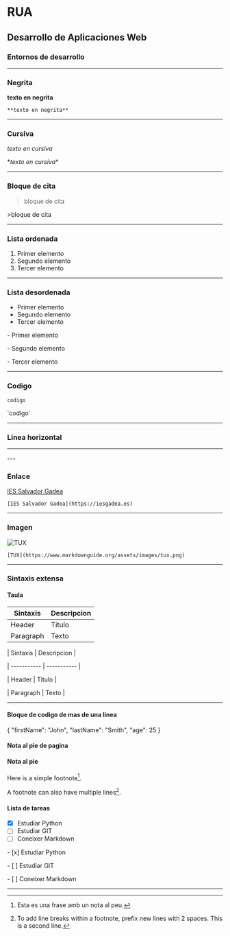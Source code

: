 # RUA 
## Desarrollo de Aplicaciones Web 
### Entornos de desarrollo
---

### Negrita
**texto en negrita**

`**texto en negrita**`

---

### Cursiva
*texto en cursiva*

\**texto en cursiva**

---

### Bloque de cita
>bloque de cita

\>bloque de cita

---

### Lista ordenada
1. Primer elemento
2. Segundo elemento
3. Tercer elemento


---

### Lista desordenada
- Primer elemento
- Segundo elemento
- Tercer elemento

\- Primer elemento

\- Segundo elemento

\- Tercer elemento


---

### Codigo
`codigo`

\`codigo`


---

### Linea horizontal

---
\---


### Enlace

[IES Salvador Gadea](https://iesgadea.es)

`[IES Salvador Gadea](https://iesgadea.es)`

---

### Imagen

![TUX](https://www.markdownguide.org/assets/images/tux.png)

`[TUX](https://www.markdownguide.org/assets/images/tux.png)`

---

### Sintaxis extensa
#### Taula

| Sintaxis | Descripcion |
| ----------- | ----------- |
| Header | Titulo |
| Paragraph | Texto |

\| Sintaxis | Descripcion |

\| ----------- | ----------- |

\| Header | Titulo |

\| Paragraph | Texto |

---


#### Bloque de codigo de mas de una linea

{
  "firstName": "John",
  "lastName": "Smith",
  "age": 25
}

#### Nota al pie de pagina
[^1]: Esta es una frase amb un nota al peu.

#### Nota al pie
Here is a simple footnote[^1].

A footnote can also have multiple lines[^2].

[^1]: My reference.
[^2]: To add line breaks within a footnote, prefix new lines with 2 spaces.
  This is a second line.

#### Lista de tareas
- [x] Estudiar Python
- [ ] Estudiar GIT
- [ ] Coneixer Markdown

\- [x] Estudiar Python

\- [ ] Estudiar GIT

\- [ ] Coneixer Markdown

---
